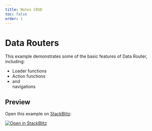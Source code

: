 ```yaml
---
title: Notes CRUD
toc: false
order: 1
---
```


# Data Routers

This example demonstrates some of the basic features of Data Router, including:

- Loader functions
- Action functions
- <Link> and <Form> navigations

## Preview

Open this example on [StackBlitz](https://stackblitz.com):

[![Open in StackBlitz](https://developer.stackblitz.com/img/open_in_stackblitz.svg)](https://stackblitz.com/github/remix-run/react-router/tree/dev/examples/notes?file=src/App.jsx)
